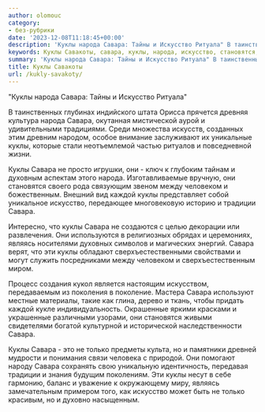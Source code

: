 ```yaml
---
author: olomouc
category:
- без-рубрики
date: '2023-12-08T11:18:45+00:00'
description: 'Куклы народа Савара: Тайны и Искусство Ритуала" В таинственных глубинах индийского штата Орисса прячется древняя культура народа Савара, окутанная...'
keywords: Куклы Савакоты, савара, куклы, народа, искусство, становятся, человеком, каждой, традиции, являясь, только, тайны, ритуала, таинственных, глубинах, индийского
summary: 'Куклы народа Савара: Тайны и Искусство Ритуала" В таинственных глубинах индийского штата Орисса прячется древняя культура народа Савара, окутанная...'
title: Куклы Савакоты
url: /kukly-savakoty/
---
```


"Куклы народа Савара: Тайны и Искусство Ритуала"

В таинственных глубинах индийского штата Орисса прячется древняя культура народа Савара, окутанная мистической аурой и удивительными традициями. Среди множества искусств, созданных этим древним народом, особое внимание заслуживают их уникальные куклы, которые стали неотъемлемой частью ритуалов и повседневной жизни.

Куклы Савара не просто игрушки, они \- ключ к глубоким тайнам и духовным аспектам этого народа. Изготавливаемые вручную, они становятся своего рода связующим звеном между человеком и божественным. Внешний вид каждой куклы представляет собой уникальное искусство, передающее многовековую историю и традиции Савара.

Интересно, что куклы Савара не создаются с целью декорации или развлечения. Они используются в религиозных обрядах и церемониях, являясь носителями духовных символов и магических энергий. Савара верят, что эти куклы обладают сверхъестественными свойствами и могут служить посредниками между человеком и сверхъестественным миром.

Процесс создания кукол является настоящим искусством, передаваемым из поколения в поколение. Мастера Савара используют местные материалы, такие как глина, дерево и ткань, чтобы придать каждой кукле индивидуальность. Окрашенные яркими красками и украшенные различными узорами, они становятся живыми свидетелями богатой культурной и исторической наследственности Савара.

Куклы Савара \- это не только предметы культа, но и памятники древней мудрости и понимания связи человека с природой. Они помогают народу Савара сохранять свою уникальную идентичность, передавая традиции и знания будущим поколениям. Эти куклы несут в себе гармонию, баланс и уважение к окружающему миру, являясь замечательным примером того, как искусство может быть не только красивым, но и духовно насыщенным.
